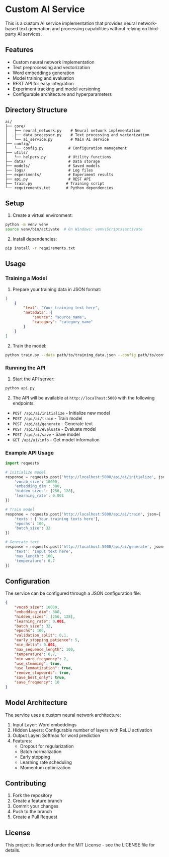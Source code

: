 # Custom AI Service

This is a custom AI service implementation that provides neural network-based text generation and processing capabilities without relying on third-party AI services.

## Features

- Custom neural network implementation
- Text preprocessing and vectorization
- Word embeddings generation
- Model training and evaluation
- REST API for easy integration
- Experiment tracking and model versioning
- Configurable architecture and hyperparameters

## Directory Structure

```
ai/
├── core/
│   ├── neural_network.py    # Neural network implementation
│   ├── data_processor.py    # Text processing and vectorization
│   └── ai_service.py        # Main AI service
├── config/
│   └── config.py           # Configuration management
├── utils/
│   └── helpers.py          # Utility functions
├── data/                   # Data storage
├── models/                 # Saved models
├── logs/                   # Log files
├── experiments/            # Experiment results
├── api.py                  # REST API
├── train.py               # Training script
└── requirements.txt       # Python dependencies
```

## Setup

1. Create a virtual environment:
```bash
python -m venv venv
source venv/bin/activate  # On Windows: venv\Scripts\activate
```

2. Install dependencies:
```bash
pip install -r requirements.txt
```

## Usage

### Training a Model

1. Prepare your training data in JSON format:
```json
[
    {
        "text": "Your training text here",
        "metadata": {
            "source": "source_name",
            "category": "category_name"
        }
    }
]
```

2. Train the model:
```bash
python train.py --data path/to/training_data.json --config path/to/config.json --name experiment_name
```

### Running the API

1. Start the API server:
```bash
python api.py
```

2. The API will be available at `http://localhost:5000` with the following endpoints:

- `POST /api/ai/initialize` - Initialize new model
- `POST /api/ai/train` - Train model
- `POST /api/ai/generate` - Generate text
- `POST /api/ai/evaluate` - Evaluate model
- `POST /api/ai/save` - Save model
- `GET /api/ai/info` - Get model information

### Example API Usage

```python
import requests

# Initialize model
response = requests.post('http://localhost:5000/api/ai/initialize', json={
    'vocab_size': 10000,
    'embedding_dim': 300,
    'hidden_sizes': [256, 128],
    'learning_rate': 0.001
})

# Train model
response = requests.post('http://localhost:5000/api/ai/train', json={
    'texts': ['Your training texts here'],
    'epochs': 100,
    'batch_size': 32
})

# Generate text
response = requests.post('http://localhost:5000/api/ai/generate', json={
    'text': 'Input text here',
    'max_length': 100,
    'temperature': 0.7
})
```

## Configuration

The service can be configured through a JSON configuration file:

```json
{
    "vocab_size": 10000,
    "embedding_dim": 300,
    "hidden_sizes": [256, 128],
    "learning_rate": 0.001,
    "batch_size": 32,
    "epochs": 100,
    "validation_split": 0.1,
    "early_stopping_patience": 5,
    "min_delta": 0.001,
    "max_sequence_length": 100,
    "temperature": 0.7,
    "min_word_frequency": 2,
    "use_stemming": true,
    "use_lemmatization": true,
    "remove_stopwords": true,
    "save_best_only": true,
    "save_frequency": 10
}
```

## Model Architecture

The service uses a custom neural network architecture:

1. Input Layer: Word embeddings
2. Hidden Layers: Configurable number of layers with ReLU activation
3. Output Layer: Softmax for word prediction
4. Features:
   - Dropout for regularization
   - Batch normalization
   - Early stopping
   - Learning rate scheduling
   - Momentum optimization

## Contributing

1. Fork the repository
2. Create a feature branch
3. Commit your changes
4. Push to the branch
5. Create a Pull Request

## License

This project is licensed under the MIT License - see the LICENSE file for details. 